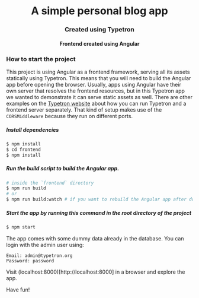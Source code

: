 <div style="text-align: center;">
<h1>A simple personal blog app </h1>
<h3>Created using Typetron</h3>
<h4>Frontend created using Angular</h4>
</div>

### How to start the project

This project is using Angular as a frontend framework, serving all its assets statically using Typetron. This means that
you will need to build the Angular app before opening the browser. Usually, apps using Angular have their own server
that resolves the frontend resources, but in this Typetron app we wanted to demonstrate it can serve static assets as
well. There are other examples on the [Typetron website](https://typetron.org) about how you can run Typetron and a
frontend server separately. That kind of setup makes use of the `CORSMiddleware` because they run on different ports.

##### Install dependencies

```bash
$ npm install
$ cd frontend
$ npm install
```

##### Run the build script to build the Angular app.

```bash
# inside the `frontend` directory
$ npm run build
# or
$ npm run build:watch # if you want to rebuild the Angular app after doing some modifications
```

##### Start the app by running this command in the root directory of the project

```bash
$ npm start
```

The app comes with some dummy data already in the database. You can login with the admin user using:

```
Email: admin@typetron.org
Password: password
```

Visit (localhost:8000)[http://localhost:8000] in a browser and explore the app.

Have fun!
